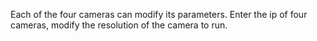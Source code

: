 Each of the four cameras can modify its parameters.
Enter the ip of four cameras, modify the resolution of the camera to run.
